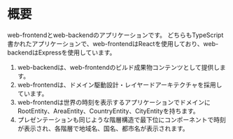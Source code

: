# 概要
web-frontendとweb-backendのアプリケーションです。
どちらもTypeScript書かれたアプリケーションで、web-frontendはReactを使用しており、web-backendはExpressを使用しています。

1. web-backendは、web-frontendのビルド成果物コンテンツとして提供します。
2. web-frontendは、ドメイン駆動設計・レイヤードアーキテクチャを採用しています。
3. web-frontendは世界の時刻を表示するアプリケーションでドメインにRootEntity、AreaEntity、CountryEntity、CityEntityを持ちます。
4. プレゼンテーションも同じような階層構造で最下位にコンポーネントで時刻が表示され、各階層で地域名、国名、都市名が表示されます。